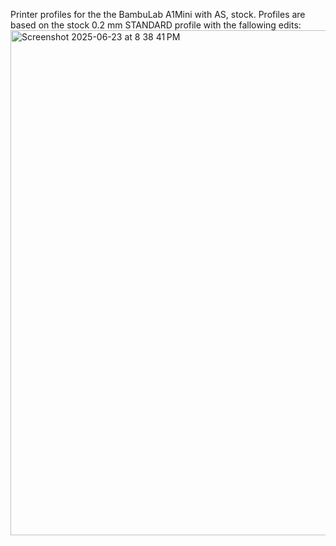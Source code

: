 Printer profiles for the the BambuLab A1Mini with AS, stock. Profiles are based on the stock 0.2 mm STANDARD profile with the fallowing edits:
<img width="808" alt="Screenshot 2025-06-23 at 8 38 41 PM" src="https://github.com/user-attachments/assets/be949b77-0e00-4c8f-a708-a58977be2803" />
